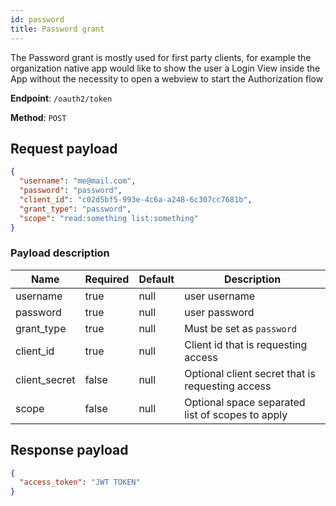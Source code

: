 ```yaml
---
id: password
title: Password grant
---
```


The Password grant is mostly used for first party clients, for example the organization native app would like to show the user a Login View inside the App without the necessity to open a webview to start the Authorization flow 

**Endpoint**: `/oauth2/token`

**Method**: `POST`

## Request payload

```json
{
  "username": "me@mail.com",
  "password": "password",
  "client_id": "c02d5bf5-993e-4c6a-a248-6c307cc7681b",
  "grant_type": "password",
  "scope": "read:something list:something"
}
```

### Payload description

| Name          | Required | Default | Description                                      |
|---------------|----------|---------|--------------------------------------------------|
| username      | true     | null    | user username                                    |
| password      | true     | null    | user password                                    |
| grant_type    | true     | null    | Must be set as `password`                        |
| client_id     | true     | null    | Client id that is requesting access              |
| client_secret | false    | null    | Optional client secret that is requesting access |
| scope         | false    | null    | Optional space separated list of scopes to apply |


## Response payload
```json
{
  "access_token": "JWT TOKEN"
}
```

